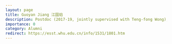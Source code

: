 ```yaml
---
layout: page
title: Guoyan Jiang 江国焰
description: Postdoc (2017-19, jointly supervised with Teng-fong Wong), now Professor at Wuhan University
importance: 0
category: Alumni
redirect: https://esst.whu.edu.cn/info/1531/1801.htm
---
```

